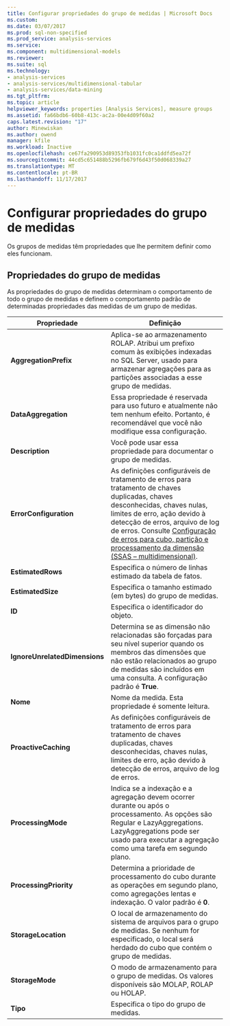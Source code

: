 ```yaml
---
title: Configurar propriedades do grupo de medidas | Microsoft Docs
ms.custom: 
ms.date: 03/07/2017
ms.prod: sql-non-specified
ms.prod_service: analysis-services
ms.service: 
ms.component: multidimensional-models
ms.reviewer: 
ms.suite: sql
ms.technology:
- analysis-services
- analysis-services/multidimensional-tabular
- analysis-services/data-mining
ms.tgt_pltfrm: 
ms.topic: article
helpviewer_keywords: properties [Analysis Services], measure groups
ms.assetid: fa66bdb6-60b8-413c-ac2a-00e4d09f60a2
caps.latest.revision: "17"
author: Minewiskan
ms.author: owend
manager: kfile
ms.workload: Inactive
ms.openlocfilehash: ce67fa290953d89353fb1031fc0ca1ddfd5ea72f
ms.sourcegitcommit: 44cd5c651488b5296fb679f6d43f50d068339a27
ms.translationtype: MT
ms.contentlocale: pt-BR
ms.lasthandoff: 11/17/2017
---
```

# <a name="configure-measure-group-properties"></a>Configurar propriedades do grupo de medidas
  Os grupos de medidas têm propriedades que lhe permitem definir como eles funcionam.  
  
## <a name="measure-group-properties"></a>Propriedades do grupo de medidas  
 As propriedades do grupo de medidas determinam o comportamento de todo o grupo de medidas e definem o comportamento padrão de determinadas propriedades das medidas de um grupo de medidas.  
  
|Propriedade|Definição|  
|--------------|----------------|  
|**AggregationPrefix**|Aplica-se ao armazenamento ROLAP. Atribui um prefixo comum às exibições indexadas no SQL Server, usado para armazenar agregações para as partições associadas a esse grupo de medidas.|  
|**DataAggregation**|Essa propriedade é reservada para uso futuro e atualmente não tem nenhum efeito. Portanto, é recomendável que você não modifique essa configuração.|  
|**Description**|Você pode usar essa propriedade para documentar o grupo de medidas.|  
|**ErrorConfiguration**|As definições configuráveis de tratamento de erros para tratamento de chaves duplicadas, chaves desconhecidas, chaves nulas, limites de erro, ação devido à detecção de erros, arquivo de log de erros. Consulte [Configuração de erros para cubo, partição e processamento da dimensão &#40;SSAS – multidimensional&#41;](../../analysis-services/multidimensional-models/error-configuration-for-cube-partition-and-dimension-processing.md).|  
|**EstimatedRows**|Especifica o número de linhas estimado da tabela de fatos.|  
|**EstimatedSize**|Especifica o tamanho estimado (em bytes) do grupo de medidas.|  
|**ID**|Especifica o identificador do objeto.|  
|**IgnoreUnrelatedDimensions**|Determina se as dimensão não relacionadas são forçadas para seu nível superior quando os membros das dimensões que não estão relacionados ao grupo de medidas são incluídos em uma consulta. A configuração padrão é **True**.|  
|**Nome**|Nome da medida. Esta propriedade é somente leitura.|  
|**ProactiveCaching**|As definições configuráveis de tratamento de erros para tratamento de chaves duplicadas, chaves desconhecidas, chaves nulas, limites de erro, ação devido à detecção de erros, arquivo de log de erros.|  
|**ProcessingMode**|Indica se a indexação e a agregação devem ocorrer durante ou após o processamento. As opções são Regular e LazyAggregations. LazyAggregations pode ser usado para executar a agregação como uma tarefa em segundo plano.|  
|**ProcessingPriority**|Determina a prioridade de processamento do cubo durante as operações em segundo plano, como agregações lentas e indexação. O valor padrão é **0**.|  
|**StorageLocation**|O local de armazenamento do sistema de arquivos para o grupo de medidas. Se nenhum for especificado, o local será herdado do cubo que contém o grupo de medidas.|  
|**StorageMode**|O modo de armazenamento para o grupo de medidas. Os valores disponíveis são MOLAP, ROLAP ou HOLAP.|  
|**Tipo**|Especifica o tipo do grupo de medidas.|  
  
  
